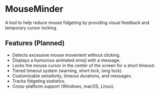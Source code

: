 # MouseMinder

A tool to help reduce mouse fidgeting by providing visual feedback and temporary cursor locking.

## Features (Planned)

-   Detects excessive mouse movement without clicking.
-   Displays a humorous animated emoji with a message.
-   Locks the mouse cursor in the center of the screen for a short timeout.
-   Tiered timeout system (warning, short lock, long lock).
-   Customizable sensitivity, timeout durations, and messages.
-   Tracks fidgeting statistics.
-   Cross-platform support (Windows, macOS, Linux).